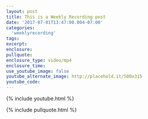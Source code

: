 ```yaml
---
layout: post
title: This is a Weekly Recording post
date: '2017-07-01T13:47:00.004-07:00'
categories:
  'weeklyrecording'
tags:
excerpt:
enclosure:
pullquote:
enclosure_type: video/mp4
enclosure_time:
use_youtube_image: false
youtube_alternate_image: http://placehold.it/500x315
youtube_code:
---
```

{% include youtube.html %}

{% include pullquote.html %}
